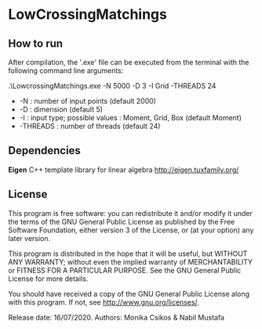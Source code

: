 # LowCrossingMatchings

## How to run
After compilation, the '.exe' file can be executed from the terminal with the following command line arguments:

.\LowcrossingMatchings.exe -N 5000 -D 3 -I Grid -THREADS 24
* -N : number of input points (default 2000)
* -D : dimension (default 5)
* -I : input type;   possible values : Moment, Grid, Box (default Moment)
* -THREADS : number of threads (default 24)

## Dependencies
__Eigen__ C++ template library for linear algebra <http://eigen.tuxfamily.org/>

## License
  This program is free software: you can redistribute it and/or modify
  it under the terms of the GNU General Public License as published by
  the Free Software Foundation, either version 3 of the License, or
  (at your option) any later version.

  This program is distributed in the hope that it will be useful,
  but WITHOUT ANY WARRANTY; without even the implied warranty of
  MERCHANTABILITY or FITNESS FOR A PARTICULAR PURPOSE.  See the
  GNU General Public License for more details.

  You should have received a copy of the GNU General Public License
  along with this program.  If not, see <http://www.gnu.org/licenses/>.

  Release date: 16/07/2020.
  Authors: Monika Csikos & Nabil Mustafa

